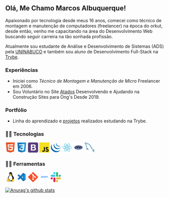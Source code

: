 ## Olá, Me Chamo Marcos Albuquerque!
Apaixonado por tecnologia desde meus 16 anos, comecei como técnico de montagem e manutenção de computadores (freelancer) na época do orkut, desde então, venho me capacitando na área do Desenvolvimento Web buscando seguir carreira na tão sonhada profissão.

Atualmente sou estudante de Análise e Desenvolvimento de Sistemas (ADS) pela [UNINABUCO](https://graduacao.uninabuco.digital/) e também sou aluno de Desenvolvimento Full-Stack na [Trybe](https://www.betrybe.com/).


### Experiências
* Iniciei como *Técnico de Montagem e Manutenção de Micro* Freelancer em 2006.
* Sou Voluntário no Site [Atados](https://www.atados.com.br/) Desenvolvendo e Ajudando na Construção Sites para Ong's Desde 2019.

### Portfólio
* Linha do aprendizado e [projetos](https://github.com/MarcosAlbuquerque/Trybe) realizados estudando na Trybe.


### 👨‍💻 Tecnologias
![HTML5](html.png "HTML5")
![CSS3](css3.png "CSS3")
![Bootstrap](bootstrap4.png "Bootstrap")
![JavaScript](javascript.png "JavaScript")
![jQuery](jquery.png "jQuery")
![React](react.png "React")
![PHP](php.png "PHP")
![MySQL](mysql.png "MySQL")
### 👨‍💻 Ferramentas
![Linux](linux.png "Linux")
![Visual Studio Code](vscode.png "Visual Studio Code")
![git](git.png "git")
![Zoom](zoom.png "Zoom")
![Slack](slack.png "Slack")

[![Anurag's github stats](https://github-readme-stats.vercel.app/api?username=marcosalbuquerque&show_icons=true&theme=onedark&locale=pt-br)](https://github.com/anuraghazra/github-readme-stats)
